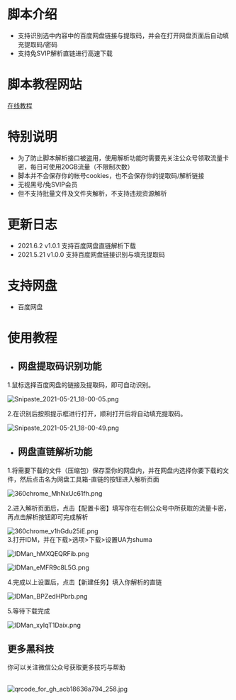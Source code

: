 # 脚本介绍

- 支持识别选中内容中的百度网盘链接与提取码，并会在打开网盘页面后自动填充提取码/密码
- 支持免SVIP解析直链进行高速下载
# 脚本教程网站

[在线教程](https://w)
# 特别说明
- 为了防止脚本解析接口被盗用，使用解析功能时需要先关注公众号领取流量卡密，每日可使用20GB流量（不限制次数）
- 脚本并不会保存你的帐号cookies，也不会保存你的提取码/解析链接
- 无视黑号/免SVIP会员
- 但不支持批量文件及文件夹解析，不支持违规资源解析
# 更新日志
- 2021.6.2  v1.0.1 支持百度网盘直链解析下载
- 2021.5.21 v1.0.0 支持百度网盘链接识别与填充提取码

# 支持网盘
- 百度网盘

# 使用教程
- ## 网盘提取码识别功能

1.鼠标选择百度网盘的链接及提取码，即可自动识别。<br>

![Snipaste_2021-05-21_18-00-05.png](https://i.loli.net/2021/05/21/fLmOZya8G4YxrSd.png)<br>

2.在识别后按照提示框进行打开，顺利打开后将自动填充提取码。<br>

![Snipaste_2021-05-21_18-00-49.png](https://i.loli.net/2021/05/21/PrwVZUi58XbL16e.png)<br>

- ## 网盘直链解析功能

1.将需要下载的文件（压缩包）保存至你的网盘内，并在网盘内选择你要下载的文件，然后点击名为网盘工具箱-直链的按钮进入解析页面<br>

![360chrome_MhNxUc61fh.png](https://i.loli.net/2021/06/02/y83FQ7HMkaOldcT.png)<br>

2.进入解析页面后，点击【配置卡密】填写你在右侧公众号中所获取的流量卡密，再点击解析按钮即可完成解析<br>

![360chrome_v1hGdu25iE.png](https://i.loli.net/2021/06/02/mreAgzdMfxKEiRP.png)<br>
3.打开IDM，并在下载>选项>下载>设置UA为shuma<br>

![IDMan_hMXQEQRFib.png](https://i.loli.net/2021/05/23/yBnRM7AzNItgOCl.png)<br>

![IDMan_eMFR9c8L5G.png](https://i.loli.net/2021/05/23/FNxJjcvpdn6i2Ca.png)<br>

4.完成以上设置后，点击【新建任务】填入你解析的直链<br>

![IDMan_BPZedHPbrb.png](https://i.loli.net/2021/05/23/A6r9RfapFMJETPK.png)<br>

5.等待下载完成<br>

![IDMan_xyIqT1Daix.png](https://i.loli.net/2021/05/23/49qcBleYDTFAP8H.png)<br>

## 更多黑科技
你可以关注微信公众号获取更多技巧与帮助<br>

<br>![qrcode_for_gh_acb18636a794_258.jpg](https://i.loli.net/2021/05/21/fzvRNcxiKwD3lrQ.jpg)


